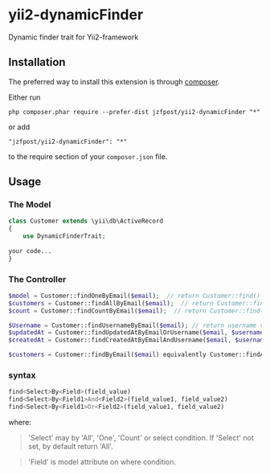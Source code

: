 # yii2-dynamicFinder
Dynamic finder trait for Yii2-framework

Installation
------------

The preferred way to install this extension is through [composer](http://getcomposer.org/download/).

Either run

```
php composer.phar require --prefer-dist jzfpost/yii2-dynamicFinder "*"
```

or add

```
"jzfpost/yii2-dynamicFinder": "*"
```

to the require section of your `composer.json` file.

Usage
-----

### The Model

```php
class Customer extends \yii\db\ActiveRecord
{
    use DynamicFinderTrait;
    
your code...
}
```

### The Controller

```php
$model = Customer::findOneByEmail($email);  // return Customer::find()->where('email' => $email)->one();
$customers = Customer::findAllByEmail($email);  // return Customer::find()->where('email' => $email)->all();
$count = Customer::findCountByEmail($email);  // return Customer::find()->where('email' => $email)->count();

$Username = Customer::findUsernameByEmail($email); // return username value where email=$email;
$updatedAt = Customer::findUpdatedAtByEmailOrUsername($email, $username); // return updated_at value where email=$email or username = $username;
$createdAt = Customer::findCreatedAtByEmailAndUsername($email, $username); // return created_at value where email=$email and username = $username;

$customers = Customer::findByEmail($email) equivalently Customer::findAllByEmail($email);

```

### syntax
```php
find<Select>By<Field>(field_value)
find<Select>By<Field1>And<Field2>(field_value1, field_value2)
find<Select>By<Field1>Or<Field2>(field_value1, field_value2)
```
where:
>'Select' may by 'All', 'One', 'Count' or select condition. If 'Select' not set, by default return 'All'.

>'Field' is model attribute on where condition.
